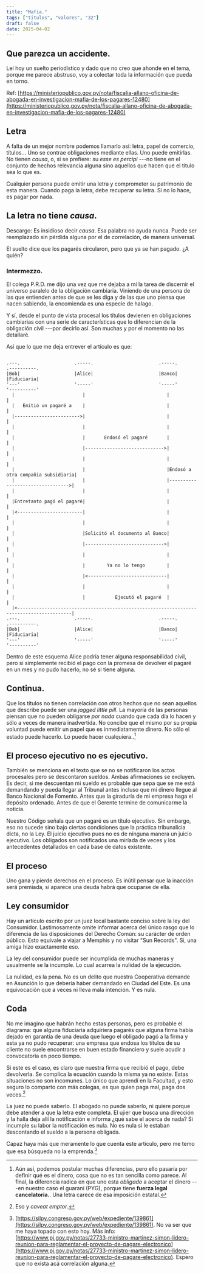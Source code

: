 ```yaml
---
title: "Mafia."
tags: ["titulos", "valores", "32"]
draft: false
date: 2025-04-02
---
```


## Que parezca un accidente.

Leí hoy un suelto periodístico y dado que no creo que ahonde en el tema, porque me parece abstruso, voy a colectar toda la información que pueda en torno.

Ref: [https://ministeriopublico.gov.py/nota/fiscalia-allano-oficina-de-abogada-en-investigacion-mafia-de-los-pagares-12480](https://ministeriopublico.gov.py/nota/fiscalia-allano-oficina-de-abogada-en-investigacion-mafia-de-los-pagares-12480)

## Letra

A falta de un mejor nombre podemos llamarlo así: letra, papel de comercio, títulos... Uno se contrae obligaciones mediante ellas. Uno puede emitirlas. No tienen _causa_, o, si se prefiere: su _esse es percipi_ ---no tiene en el conjunto de hechos relevancia alguna sino aquellos que hacen que el título sea lo que es. 

Cualquier persona puede emitir una letra y comprometer su patrimonio de esta manera. Cuando paga la letra, debe recuperar su letra. Si no lo hace, es pagar por nada.

## La letra no tiene _causa_.

Descargo: Es insidioso decir _causa_. Esa palabra no ayuda nunca. Puede ser reemplazado sin pérdida alguna por el de correlación, de manera universal.

El suelto dice que los pagarés circularon, pero que ya se han pagado. ¿A quién?

### Intermezzo.

El colega P.R.D. me dijo una vez que me dejaba a mí la tarea de discernir el universo paralelo de la obligación cambiaria. Viniendo de una persona de las que entienden antes de que se les diga y de las que uno piensa que nacen sabiendo, la encomienda es una especie de halago.

Y sí, desde el punto de vista procesal los títulos devienen en obligaciones cambiarias con una serie de características que lo diferencian de la obligación civil ---por decirlo así. Son muchas y por el momento no las detallaré.

Así que lo que me deja entrever el artículo es que:

```goat

.---.                    .-----.                        .-----.                          .----------.
|Bob|                    |Alice|                        |Banco|                          |Fiduciaria|
'---'                    '-----'                        '-----'                          '----------'
  |                         |                              |                                  |      
  |   Emitió un pagaré a    |                              |                                  |      
  |------------------------>|                              |                                  |      
  |                         |                              |                                  |      
  |                         |       Endosó el pagaré       |                                  |      
  |                         |----------------------------->|                                  |      
  |                         |                              |                                  |      
  |                         |                              |Endosó a otra compañia subsidiaria|      
  |                         |                              |--------------------------------->|      
  |                         |                              |                                  |      
  |Entretanto pagó el pagaré|                              |                                  |      
  |<------------------------|                              |                                  |      
  |                         |                              |                                  |      
  |                         |Solicitó el documento al Banco|                                  |      
  |                         |----------------------------->|                                  |      
  |                         |                              |                                  |      
  |                         |        Ya no lo tengo        |                                  |      
  |                         |<-----------------------------|                                  |      
  |                         |                              |                                  |      
  |                         |           Ejecutó el pagaré  |                                  |      
  |<------------------------------------------------------------------------------------------|      
.---.                    .-----.                        .-----.                          .----------.
|Bob|                    |Alice|                        |Banco|                          |Fiduciaria|
'---'                    '-----'                        '-----'                          '----------'

``` 

Dentro de este esquema Alice podría tener alguna responsabilidad civil, pero si simplemente recibió el pago con la promesa de devolver el pagaré en un mes y no pudo hacerlo, no sé si tiene alguna.

## Continua.

Que los títulos no tienen correlación con otros hechos que no sean aquellos que describe puede ser una _jagged little pill_. La mayoría de las personas piensan que no pueden obligarse _por nada_ cuando que cada día lo hacen y sólo a veces de manera inadvertida. No concibe que el mismo por su propia voluntad puede emitir un papel que es inmediatamente  dinero. No sólo el estado puede hacerlo. Lo puede hacer cualquiera..[^d]

[^d]: Aún así, podemos postular muchas diferencias, pero ello pasaría por definir qué es el dinero, cosa que no es tan sencilla como parece. Al final, la diferencia radica en que uno esta _obligado_ a aceptar el dinero ---en nuestro caso el guaraní (PYG), porque tiene **fuerza legal cancelatoria.**. Una letra carece de esa imposición estatal.

## El proceso ejecutivo no es ejecutivo.

También se menciona en el texto que se no se notificaron los actos procesales pero se descontaron sueldos. Ambas afirmaciones se excluyen. Es decir, si me descuentan mi sueldo es probable que sepa que se me está demandando y pueda llegar al Tribunal antes incluso que mi dinero llegue al Banco Nacional de Fomento. Antes que la giraduría de mi empresa haga el depósito ordenado. Antes de que el Gerente termine de comunicarme la noticia. 

Nuestro Código señala que un pagaré es un título ejecutivo. Sin embargo, eso no sucede sino bajo ciertas condiciones que la práctica tribunalicia dicta, no la Ley. El juicio ejecutivo pues no es de ninguna manera un juicio ejecutivo. Los obligados son notificados una miríada de veces y los antecedentes detallados en cada base de datos existente.

## El proceso

Uno gana y pierde derechos en el proceso. Es inútil pensar que la inacción será premiada, si aparece una deuda habrá que ocuparse de ella.

## Ley consumidor

Hay un artículo escrito por un juez local bastante conciso sobre la ley del Consumidor. Lastimosamente omite informar acerca del único rasgo que lo diferencia de las disposiciones del Derecho Común: su carácter de orden público. Esto equivale a viajar a Memphis y no visitar "Sun Records". Si, una amiga hizo exactamente eso.

La ley del consumidor puede ser incumplida de muchas maneras y usualmente se la incumple. Lo cual acarrea la nulidad de la ejecución.

La nulidad, es la pena. No es un delito que nuestra Cooperativa demande en Asunción lo que debería haber demandado en Ciudad del Este. Es una equivocación que a veces ni lleva mala intención. Y es nula.

## Coda

No me imagino que habrán hecho estas personas, pero es probable el diagrama: que alguna fiduciaria adquiriera pagarés que alguna firma había dejado en garantía de una deuda que luego el obligado pagó a la firma y esta ya no pudo recuperar: una empresa que endosa los títulos de su cliente no suele encontrarse en buen estado financiero y suele acudir a convocatoria en poco tiempo.

Si este es el caso, es claro que nuestra firma que recibió el pago, debe devolverla. Se complica la ecuación cuando la misma ya no existe. Estas situaciones no son incomunes. Lo único que aprendí en la Facultad, y esto seguro lo comparto con más colegas, es que quien paga mal, paga dos veces.[^a]

[^a]: Eso y _caveat emptor_.

La juez no puede saberlo. El abogado no puede saberlo, ni quiere porque debe atender a que la letra este completa. El ujier que busca una dirección y la halla deja allí la notificación e informa ¿qué sabe el acerca de nada? Si incumple su labor la notificación es nula. No es nula si le estaban descontando el sueldo a la persona obligada.

Capaz haya más que meramente lo que cuenta este artículo, pero me temo que esa búsqueda no la emprenda.[^god]

[^god]: [https://silpy.congreso.gov.py/web/expediente/139861](https://silpy.congreso.gov.py/web/expediente/139861). No va ser que me haya topado con esto hoy. Más info: [https://www.pj.gov.py/notas/27733-ministro-martinez-simon-lidero-reunion-para-reglamentar-el-proyecto-de-pagare-electronico](https://www.pj.gov.py/notas/27733-ministro-martinez-simon-lidero-reunion-para-reglamentar-el-proyecto-de-pagare-electronico). Espero que no exista acá correlación alguna.

